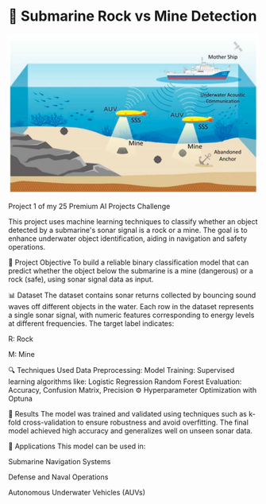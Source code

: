 <h1 style="blue">🚀 Submarine Rock vs Mine Detection</h1>

![app](img.jpg)

 Project 1 of my 25 Premium AI Projects Challenge

This project uses machine learning techniques to classify whether an object detected by a submarine's sonar signal is a rock or a mine. The goal is to enhance underwater object identification, aiding in navigation and safety operations.

🧠 Project Objective
To build a reliable binary classification model that can predict whether the object below the submarine is a mine (dangerous) or a rock (safe), using sonar signal data as input.

📊 Dataset
The dataset contains sonar returns collected by bouncing sound waves off different objects in the water. Each row in the dataset represents a single sonar signal, with numeric features corresponding to energy levels at different frequencies. The target label indicates:

R: Rock

M: Mine

🔍 Techniques Used
Data Preprocessing:
Model Training: Supervised learning algorithms like:
Logistic Regression
Random Forest
Evaluation: Accuracy, Confusion Matrix, Precision
⚙️ Hyperparameter Optimization with Optuna

🧪 Results
The model was trained and validated using techniques such as k-fold cross-validation to ensure robustness and avoid overfitting. The final model achieved high accuracy and generalizes well on unseen sonar data.

📌 Applications
This model can be used in:

Submarine Navigation Systems

Defense and Naval Operations

Autonomous Underwater Vehicles (AUVs)

